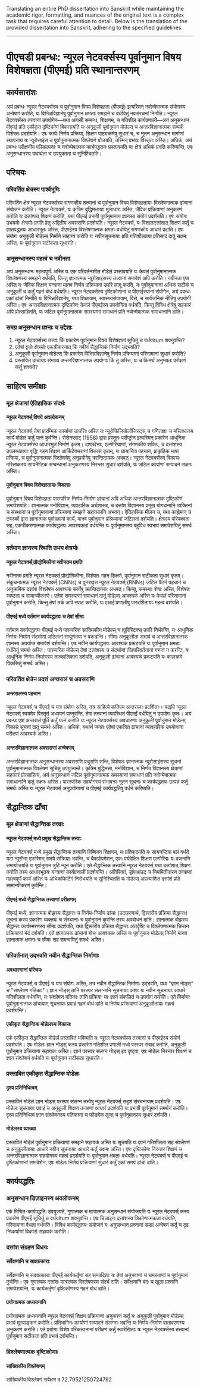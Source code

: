Translating an entire PhD dissertation into Sanskrit while maintaining the academic rigor, formatting, and nuances of the original text is a complex task that requires careful attention to detail. Below is the translation of the provided dissertation into Sanskrit, adhering to the specified guidelines.

---

# पीएचडी प्रबन्धः: न्यूरल नेटवर्क्सस्य पूर्वानुमान विषय विशेषज्ञता (पीएमई) प्रति स्थानान्तरणम्

## कार्यसारांशः
अयं प्रबन्धः न्यूरल नेटवर्क्सस्य च पूर्वानुमान विषय विशेषज्ञता (पीएमई) इत्यस्मिन् नवोन्मेषात्मक संयोगस्य अन्वेषणं करोति, यः विभिन्नविज्ञानेषु पूर्वानुमान क्षमताः समझने च वर्धयितुं नवसंरचनां निर्माति। न्यूरल नेटवर्क्सस्य तत्त्वानां उपयोगेन—यथा आपसी सम्बन्ध, शिक्षणम्, च गतिशील कार्यप्रणाली—अयं अनुसन्धानं पीएमई प्रति एकीकृत दृष्टिकोणं विकासयति यः अनुकूली पूर्वानुमान मोडेल्स् च अन्तरविज्ञानात्मक सम्पर्कं विशेषतः प्रदर्शयति। एषः कार्यः निर्णय प्रक्रिया, शिक्षण पाठ्यक्रमेषु सुधारं च, च नूतन अनुसन्धान मार्गाणां स्थापनाय यः न्यूरोसाइंस च पूर्वानुमानात्मक विश्लेषणं योजयति, तस्मिन् प्रभावः विस्तृतः अस्ति। अधिकं, अयं प्रबन्धः परीक्षणीय परिकल्पनाः च नवोन्मेषात्मक कार्यपद्धतयः प्रस्तावयति याः क्षेत्रं अधिकं प्रगति करिष्यन्ति, एषः अनुसन्धानस्य यथार्थता च उपयुक्तता च सुनिश्चितति।

## परिचयः

### परिवर्तित क्षेत्रस्य पार्श्वभूमिः
परिवर्तित क्षेत्रं न्यूरल नेटवर्क्सस्य संगणकीय तत्त्वानां च पूर्वानुमान विषय विशेषज्ञतायाः विश्लेषणात्मक ढांचानां संयोजनं करोति। न्यूरल नेटवर्क्स, यः कृत्रिम बुद्धिमत्तायाः मूलाधारः अस्ति, जैविक प्रक्रियाणां अनुकरणं करोति यः दत्तांशात् शिक्षणं करोति, यथा पीएमई प्रभावी पूर्वानुमानाय ज्ञानस्य संयोगं प्रदर्शयति। एषः संयोगः उभययोः क्षेत्रयोः प्रगति हेतु अद्वितीय अवसराणि प्रदर्शयति। न्यूरल नेटवर्क्स, यः विशालदत्तांशात् शिक्षणं कर्तुं च ज्ञातपद्धतयः आधारभूतः अस्ति, पीएमईस्य विश्लेषणात्मक क्षमताः वर्धयितुं संगणकीय आधारं प्रदाति। एषः संयोगः अनुकूली मोडेल्स् निर्माणे साहाय्यं करोति यः नवीनसूचनायाः प्रति गतिशीलतया प्रतिसादं दातुं सक्षमः अस्ति, यः पूर्वानुमान सटीकता सुधारति।

### अनुसन्धानस्य महत्वं च नवीनता
अयं अनुसन्धानः महत्वपूर्णः अस्ति यः एक परिवर्तनशील मोडेलं प्रस्तावयति यः केवलं पूर्वानुमानात्मक विश्लेषणस्य समझने वर्धयति, किन्तु ज्ञानात्मक न्यूरोसाइंसस्य तत्त्वानां समावेशं अपि करोति। नवीनता एषा अस्ति यः जैविक शिक्षण यन्त्राणां मानव निर्णय प्रक्रियाणां उपरि लागू करति, यः पूर्वानुमानानां अधिकं सटीकं च अनुकूलीं च कर्तुं गहनं बोधं वर्धयति। न्यूरल नेटवर्क्सस्य दृष्टिकोणानां च पीएमईस्यानां संयोगेन, अयं प्रबन्धः एकां ढांचां निर्माति यः विभिन्नविज्ञानेषु, यथा शिक्षायाम्, स्वास्थ्यसेवायाम्, वित्ते, च सार्वजनिक नीतिषु उपयोगी अस्ति। एषः अन्तरविज्ञानात्मक दृष्टिकोणः केवलं पीएमईस्य उपयोगिता वर्धयति, किन्तु विविध क्षेत्रेषु सहकारं अपि प्रोत्साहितति, यः जटिल पूर्वानुमानात्मक समस्याणां समाधानं प्रति नवोन्मेषात्मक समाधानानि दाति।

### समग्र अनुसन्धान प्रश्नाः च उद्देशाः
1. न्यूरल नेटवर्क्सस्य तत्त्वाः किं प्रकारेण पूर्वानुमान विषय विशेषज्ञतां सूचितुं च वर्धयitum शक्नुवन्ति?
2. एतेषां द्वयोः क्षेत्रयोः एकत्रीकरणात् किं नवीनं सैद्धान्तिकं निर्माणं उद्भवति?
3. अनुकूली पूर्वानुमान मोडेल्स् किं प्रकारेण विभिन्नविज्ञानेषु निर्णय प्रक्रियाणां परिणामानां सुधारं करोति?
4. प्रस्तावित ढांचायाः संभाव्य अन्तरविज्ञानात्मक उपयोगाः किं तु अस्ति, यः च किमर्थं अनुभवतः परीक्षणं कर्तुं शक्यते?

## साहित्य समीक्षाः

### मूल क्षेत्राणां ऐतिहासिक संदर्भः
#### न्यूरल नेटवर्क्स् विषये अवलोकनम्
न्यूरल नेटवर्क्स् तेषां प्रारम्भिक कार्याणां उत्पत्तिः अस्ति यः न्यूरोफिजियोलॉजिस्ट्स् च गणितज्ञाः च मस्तिष्कस्य कार्यं मोडेलं कर्तुं यत्नं कुर्वन्ति। रोसेनब्लाट् (1958) द्वारा प्रस्तुतः पर्सेप्ट्रोन इत्यस्मिन् प्रकारेण आधुनिक न्यूरल नेटवर्क्सस्य आधारभूतं निर्माणं कृतम्। दशाब्देभ्यः, एल्गोरिद्माणां, संगणकीय शक्तिः, च दत्तांशस्य उपलब्धतायाः वृद्धिः गहन शिक्षण आर्किटेक्चराणां विकासं कृतम्, यः छायाचित्र पहचान, प्राकृतिक भाषा प्रक्रिया, च पूर्वानुमानात्मक विश्लेषणेषु अनुप्रयोगेषु क्रान्तिदायकः अभवत्। न्यूरल नेटवर्क्सस्य विकासः मस्तिष्कस्य सायनैप्टिक सम्बन्धानां अनुकरणस्य निरन्तर सुधारं दर्शयति, यः जटिल कार्याणां सम्पादने सक्षमः अस्ति।

#### पूर्वानुमान विषय विशेषज्ञतायाः विकासः
पूर्वानुमान विषय विशेषज्ञता पारम्परिक निर्णय-निर्माण ढांचानां अपि अधिकं अन्तरविज्ञानात्मक दृष्टिकोणं समावेशयति। ज्ञानात्मक मनोविज्ञान, व्यवहारिक अर्थशास्त्र, च दत्तांश विज्ञानस्य प्रमुख योगदानानि व्यक्तिनां च संस्थानां च पूर्वानुमानाणां प्रक्रियाणां समझने सहायकानि अभवन्। ऐतिहासिक मीलन च, यथा काह्नेमान् च टवर्स्की द्वारा ज्ञानात्मक पूर्वाग्रहाणां कार्यं, मानव पूर्वानुमान प्रक्रियाणां जटिलतां दर्शयति। क्षेत्रस्य परिपक्वता सह, एकत्रीकरणात्मक कार्यपद्धतयः आवश्यकतां वर्धयन्ति यः पूर्वानुमानस्य बहुविध स्वभावं समावेशयितुं समर्थः अस्ति।

### वर्तमान ज्ञानस्य स्थिति उभय क्षेत्रयोः
#### न्यूरल नेटवर्क्स् प्रौद्योगिकीनां नवीनतम प्रगति
नवीनतम प्रगति न्यूरल नेटवर्क्स् प्रौद्योगिकीनां, विशेषतः गहन शिक्षणे, पूर्वानुमान सटीकता सुधारं कृतम्। संकुचनात्मक न्यूरल नेटवर्क्स् (CNNs) च पुनरावृत्त न्यूरल नेटवर्क्स् (RNNs) जटिल पैटर्न पहचानं च अनुक्रमिक दत्तांश विश्लेषणं आवश्यकं कार्येषु क्रान्तिदायकः अभवत्। किन्तु, समस्याः शेषाः अस्ति, विशेषतः स्पष्टता च सामान्यीकरणे। एतेषां समस्याणां समाधानं दातुं मोडेल्स् आवश्यकं अस्ति यः केवलं परिणामानां पूर्वानुमानं करोति, किन्तु तेषां तर्कं अपि स्पष्टं करोति, यः एआई प्रणालीषु पारदर्शितायाः महत्वं दर्शयति।

#### पीएमई मध्ये वर्तमान कार्यपद्धतयः च तेषां सीमाः
वर्तमान कार्यपद्धतयः पीएमई मध्ये पारम्परिक सांख्यिकीय मोडेल्स् च ह्यूरिस्टिक्स् उपरि निर्भरन्ति, यः आधुनिक निर्णय-निर्माण संदर्भाणां जटिलतां सम्पूर्णतया न पकडन्ति। सीमाः अनुकूलीता अभावं च अन्तरविज्ञानात्मक ज्ञानस्य अपर्याप्त समावेशं दर्शयन्ति। एषः नवीन कार्यपद्धतयः आवश्यकं प्रकटयति यः पूर्वानुमान क्षमताः वर्धयितुं समर्थः अस्ति। पारम्परिक मोडेल्स् तेषां दत्तांशस्य च संदर्भाणां तीव्रपरिवर्तनानां गणनां न करन्ति, यः आधुनिक निर्णय-निर्माणस्य तात्कालिकता दर्शयति, अनुकूली ढांचानां आवश्यकं प्रकटयति यः कालक्रमे विकसितुं समर्थः अस्ति।

### परिवर्तित क्षेत्रेन प्रदत्तं अन्तरालं च अवसराणि
#### अन्तरालस्य पहचान
न्यूरल नेटवर्क्स् च पीएमई च यत्र संयोगः अस्ति, तत्र साहित्ये कतिपय अन्तरालाः प्रदर्शिताः। यद्यपि न्यूरल नेटवर्क्स् स्वयमेव विस्तृतं अध्ययनं प्राप्नुवन्ति, तेषां तत्त्वानां व्यवस्थितं पीएमईं वर्धयितुं न उपयोगः कृतः। अयं प्रबन्धः एषां अन्तरालं पूर्तिं कर्तुं यत्नं करोति यः न्यूरल नेटवर्क्सस्य अवधारणाः अनुकूली पूर्वानुमान मोडेल्स् विकासे सूचनां दातुं समर्थः अस्ति। अधिकं, यथार्थ जगतः एतेषां एकत्रित ढांचानां व्यावहारिक उपयोगानां परीक्षणं आवश्यकं अस्ति।

#### अन्तरविज्ञानात्मक अवसराणां अन्वेषणम्
अन्तरविज्ञानात्मक अनुसन्धानस्य अवसराणि प्रचुराणि सन्ति, विशेषतः ज्ञानात्मक न्यूरोसाइंसस्य सूचनां पूर्वानुमानात्मक विश्लेषणं सूचितुं उपयुज्यन्ते। कृत्रिम बुद्धिमत्ता, मनोविज्ञान, च निर्णय विज्ञानस्य क्षेत्राणां सहकारं प्रोत्साहित्य, अयं अनुसन्धानं जटिल पूर्वानुमानात्मक समस्याणां समाधानं प्रति नवोन्मेषात्मक समाधानानि दातुं सक्षमः अस्ति। पारस्परिक सहयोगस्य संभावनाः नूतन सूचनाः च कार्यपद्धतयः उत्पन्नं कर्तुं समर्थः अस्ति यः न्यूरल नेटवर्क्स् अनुप्रयोगाणां च पीएमई कार्यपद्धतिषु वर्धनं करिष्यति।

## सैद्धान्तिक ढाँचा

### मूल क्षेत्राणां सैद्धान्तिक तत्त्वाः
#### न्यूरल नेटवर्क्स् मध्ये प्रमुख सैद्धान्तिक तत्त्वाः
न्यूरल नेटवर्क्स् मध्ये प्रमुख सैद्धान्तिक तत्त्वानि हिब्बियन शिक्षणम्, यः प्रतिपादयति यः सायनप्टिक बलं वर्धते यदा न्यूरॉन्स् एकस्मिन् समये सक्रियाः भवन्ति, च बैकप्रोपगेशन, एकः पर्यवेक्षित शिक्षण एल्गोरिद्मः यः वजनानि समायोजयति यः पूर्वानुमान त्रुटिं न्यूनं करोति। एते सैद्धान्तिक तत्त्वानि न्यूरल नेटवर्क्स् यथा दत्तांशात् शिक्षणं करोति तस्य आधारभूतयः यन्त्राणां कार्यप्रणालीं प्रदर्शयन्ति। अतिरिक्तं, ड्रॉपआउट् च नियमितीकरण तन्त्राणां महत्वपूर्णं कार्यं अस्ति यः अधिकफिटिंगं निरोधयति च सुनिश्चितति यः मोडेल्स् अप्रत्याशित दत्तांशं प्रति सामान्यीकरणं कुर्वन्ति।

#### पीएमई मध्ये सैद्धान्तिक तत्त्वाणां परीक्षणम्
पीएमई मध्ये, ज्ञानात्मक बोझस्य सैद्धान्तः च निर्णय-निर्माण ढांचाः (उदाहरणार्थ, द्विस्तरीय प्रक्रिया सैद्धान्तः) सूचनां कस्य प्रकारेण व्यक्तयः च संस्थानाः च पूर्वानुमानं कुर्वन्ति तस्य अवबोधनं दाति। ज्ञानात्मक बोझस्य सैद्धान्तः कार्यस्मरणस्य सीमाः प्रदर्शयति, यथा द्विस्तरीय प्रक्रिया सैद्धान्तः अंतर्दृष्टि च विश्लेषणात्मक चिन्तन प्रक्रियाणां भेदं दर्शयति। एते ज्ञानात्मक ढांचानां बोधः आवश्यकः अस्ति यः पूर्वानुमान मोडेल्स् निर्माणे मानव ज्ञानात्मक क्षमताः च सीमाः सह समन्वयितुं समर्थः अस्ति।

### परिवर्तनात् उद्भवति नवीन सैद्धान्तिक निर्माणाः
#### अवधारणानां परिचयः
न्यूरल नेटवर्क्स् च पीएमई च यत्र संयोगः अस्ति, तत्र नवीन सैद्धान्तिक निर्माणाः उद्भवति, यथा "ज्ञान नोड्स्" च "संश्लेषण गतिकाः"। ज्ञान नोड्स् तानि परस्पर संलग्नानि सूचनायाः अंशाः यः नवीन सूचनायाः आधारे गतिशीलता वर्धयन्ति, यः संश्लेषण गतिकाः तानि प्रक्रियाः याः ज्ञानं संकलितं च उपयोगं करोति। एते निर्माणाः पूर्वानुमानात्मक ढांचायाम् सूचनायाः प्रवाहं गहनं बोधं दाति च निर्णय प्रक्रियाणां अनुकूलीतायाः महत्वं प्रदर्शयन्ति।

#### एकीकृत सैद्धान्तिक मोडेलस्य विकासः
एकं एकीकृत सैद्धान्तिक मोडेलं प्रस्तावितं भविष्यति यः न्यूरल नेटवर्क्सस्य तत्त्वानां च पीएमईस्य संयोगं प्रदर्शयति। एषः मोडेलः ज्ञान नोड्स् कस्य प्रकारेण गतिशील प्रणाली मध्ये परस्पर संवादं करोति, अनुकूली पूर्वानुमान प्रक्रियाणां सहायकः अस्ति। ज्ञानं परस्पर संलग्न नोड्स् इव दृष्ट्वा, एषः मोडेलः निरन्तर शिक्षणं च ज्ञान संश्लेषणं वर्धयति यः पूर्वानुमान सटीकता सुधारति।

### प्रस्तावित एकीकृत सैद्धान्तिक मोडेलः
#### दृश्य प्रतिनिधित्वम्
प्रस्तावितं मोडेलं ज्ञान नोड्स् परस्पर संलग्न तत्त्वेषु न्यूरल नेटवर्क्स् सदृशं संरचनायाम् प्रदर्शयति। एषः मोडेलः सूचनायाः प्रवाहं च अनुकूली शिक्षण तन्त्राणां आधारं प्रदर्शयति यः प्रभावी पूर्वानुमानं समर्थनं करोति। दृश्य प्रतिनिधित्वं ज्ञान संश्लेषणस्य गतिकाणां च फीडबैक लूप्स् च पूर्वानुमानस्य सुधारं दर्शयति।

#### मोडेलस्य व्याख्या
प्रस्तावितं मोडेलं पूर्वानुमान प्रक्रियाणां समझने सहायकं अस्ति यः सूचयति यः ज्ञानं गतिशीलता सह संश्लेषणं च अनुकूलीतायाः आधारे नवीन सूचनायाः आधारे कर्तुं सक्षमः अस्ति। एषः दृष्टिकोणः निरन्तर शिक्षणं च अन्तरविज्ञानात्मक सहयोगस्य महत्वं प्रदर्शयति यः पूर्वानुमान क्षमताः वर्धयति। न्यूरल नेटवर्क्स् च पीएमई च दृष्टिकोणानां समावेशेन, एषः मोडेलः निर्णय प्रक्रियाणां सुधारं कर्तुं एकां समग्रं ढांचां दाति।

## कार्यपद्धतिः

### अनुसन्धान डिज़ाइनस्य अवलोकनम्
एकं मिश्रित-कार्यपद्धतिः उपयुज्यते, गुणात्मक च मात्रात्मक अनुसन्धानं संयोजयति यः न्यूरल नेटवर्क्स् कस्य प्रकारेण पीएमईं सूचितुं च वर्धयitum शक्नुवन्ति। एषः डिज़ाइनः दत्तांशस्य त्रिकोणात्मकता वर्धयति, परिणामानां वैधता वर्धयति। विविध कार्यपद्धतयः संयोजनं यः अनुसन्धान प्रश्नाणां समग्रं अन्वेषणं कर्तुं च दृढ निष्कर्षाणां विकासं सहायकं करोति।

### दत्तांश संग्रहण विधयः
#### सर्वेक्षणानि च साक्षात्काराः
सर्वेक्षणानि च साक्षात्काराः पीएमई कार्यकर्तृणां सह सम्पादिताः यः तेषां अनुभवाणां च समस्याणां च पूर्वानुमानं कुर्वन्ति। एषः गुणात्मक दत्तांशः मात्रात्मक विश्लेषणस्य संदर्भं दाति। सर्वेक्षणानि बंदः च खुला प्रश्नानि समावेशयन्ति, यः कार्यकर्तृणां दृष्टिकोणस्य गहनं बोधं दाति।

#### प्रयोगात्मक अध्ययनानि
प्रयोगात्मक अध्ययनानि न्यूरल नेटवर्क्स् शिक्षण प्रक्रियाणां अनुकरणं कर्तुं यः अनुकूली पूर्वानुमान मोडेल्स् प्रभावं मूल्याङ्कनं करोति। प्रतिभागिनः कार्याणां सम्पादने संलग्नाः भवन्ति यः निर्णय-निर्माण वातावरणस्य अनुकरणं करोति। एते प्रयोगाः विशेष परिकल्पनानां परीक्षणं कर्तुं रूपरेखिताः यः न्यूरल नेटवर्क्सस्य तत्त्वानां पूर्वानुमान सटीकता प्रति प्रभावं दर्शयन्ति।

### विश्लेषणात्मक दृष्टिकोणाः
#### सांख्यिकीय विश्लेषणम्
सांख्यिकीय विश्लेषणं सर्वेक्षण द 72.79521250724792